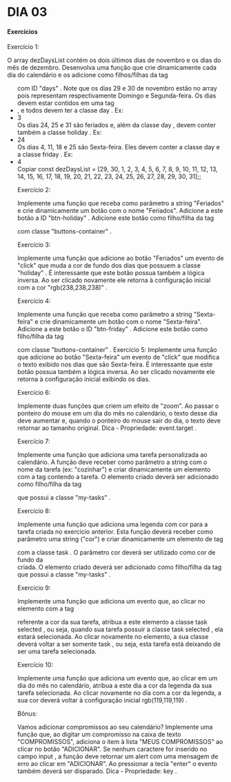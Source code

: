 # DIA 03

#### Exercícios

Exercício 1:

O array dezDaysList contém os dois últimos dias de novembro e os dias do mês de dezembro. Desenvolva uma função que crie dinamicamente cada dia do calendário e os adicione como filhos/filhas da tag <ul> com ID "days" . Note que os dias 29 e 30 de novembro estão no array pois representam respectivamente Domingo e Segunda-feira.
Os dias devem estar contidos em uma tag <li> , e todos devem ter a classe day . Ex: <li class="day">3</li>
Os dias 24, 25 e 31 são feriados e, além da classe day , devem conter também a classe holiday . Ex: <li class="day holiday">24</li>
Os dias 4, 11, 18 e 25 são Sexta-feira. Eles devem conter a classe day e a classe friday . Ex: <li class="day friday">4</li>
Copiar
const dezDaysList = [29, 30, 1, 2, 3, 4, 5, 6, 7, 8, 9, 10, 11, 12, 13, 14, 15, 16, 17, 18, 19, 20, 21, 22, 23, 24, 25, 26, 27, 28, 29, 30, 31];;

Exercício 2:

Implemente uma função que receba como parâmetro a string "Feriados" e crie dinamicamente um botão com o nome "Feriados".
Adicione a este botão a ID "btn-holiday" .
Adicione este botão como filho/filha da tag <div> com classe "buttons-container" .

Exercício 3:

Implemente uma função que adicione ao botão "Feriados" um evento de "click" que muda a cor de fundo dos dias que possuem a classe "holiday" .
É interessante que este botão possua também a lógica inversa. Ao ser clicado novamente ele retorna à configuração inicial com a cor "rgb(238,238,238)" .

Exercício 4:

Implemente uma função que receba como parâmetro a string "Sexta-feira" e crie dinamicamente um botão com o nome "Sexta-feira".
Adicione a este botão o ID "btn-friday" .
Adicione este botão como filho/filha da tag <div> com classe "buttons-container" .
Exercício 5:
Implemente uma função que adicione ao botão "Sexta-feira" um evento de "click" que modifica o texto exibido nos dias que são Sexta-feira.
É interessante que este botão possua também a lógica inversa. Ao ser clicado novamente ele retorna à configuração inicial exibindo os dias.

Exercício 6:

Implemente duas funções que criem um efeito de "zoom". Ao passar o ponteiro do mouse em um dia do mês no calendário, o texto desse dia deve aumentar e, quando o ponteiro do mouse sair do dia, o texto deve retornar ao tamanho original.
Dica - Propriedade: event.target .

Exercício 7:

Implemente uma função que adiciona uma tarefa personalizada ao calendário. A função deve receber como parâmetro a string com o nome da tarefa (ex: "cozinhar") e criar dinamicamente um elemento com a tag <span> contendo a tarefa.
O elemento criado deverá ser adicionado como filho/filha da tag <div> que possui a classe "my-tasks" .

Exercício 8:

Implemente uma função que adiciona uma legenda com cor para a tarefa criada no exercício anterior. Esta função deverá receber como parâmetro uma string ("cor") e criar dinamicamente um elemento de tag <div> com a classe task .
O parâmetro cor deverá ser utilizado como cor de fundo da <div> criada.
O elemento criado deverá ser adicionado como filho/filha da tag <div> que possui a classe "my-tasks" .

Exercício 9:

Implemente uma função que adiciona um evento que, ao clicar no elemento com a tag <div> referente a cor da sua tarefa, atribua a este elemento a classe task selected , ou seja, quando sua tarefa possuir a classe task selected , ela estará selecionada.
Ao clicar novamente no elemento, a sua classe deverá voltar a ser somente task , ou seja, esta tarefa está deixando de ser uma tarefa selecionada.

Exercício 10:

Implemente uma função que adiciona um evento que, ao clicar em um dia do mês no calendário, atribua a este dia a cor da legenda da sua tarefa selecionada.
Ao clicar novamente no dia com a cor da legenda, a sua cor deverá voltar à configuração inicial rgb(119,119,119) .

Bônus:

Vamos adicionar compromissos ao seu calendário? Implemente uma função que, ao digitar um compromisso na caixa de texto "COMPROMISSOS", adiciona o item à lista "MEUS COMPROMISSOS" ao clicar no botão "ADICIONAR".
Se nenhum caractere for inserido no campo input , a função deve retornar um alert com uma mensagem de erro ao clicar em "ADICIONAR".
Ao pressionar a tecla "enter" o evento também deverá ser disparado.
Dica - Propriedade: key .

